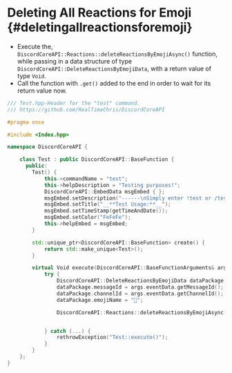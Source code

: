 Deleting All Reactions for Emoji {#deletingallreactionsforemoji}
============
- Execute the, `DiscordCoreAPI::Reactions::deleteReactionsByEmojiAsync()` function, while passing in a data structure of type `DiscordCoreAPI::DeleteReactionsByEmojiData`, with a return value of type `Void`.
- Call the function with `.get()` added to the end in order to wait for its return value now.

```cpp
/// Test.hpp-Header for the "test" command.
/// https://github.com/RealTimeChris/DiscordCoreAPI

#pragma once

#include <Index.hpp>

namespace DiscordCoreAPI {

	class Test : public DiscordCoreAPI::BaseFunction {
	  public:
		Test() {
			this->commandName = "test";
			this->helpDescription = "Testing purposes!";
			DiscordCoreAPI::EmbedData msgEmbed { };
			msgEmbed.setDescription("------\nSimply enter !test or /test!\n------");
			msgEmbed.setTitle("__**Test Usage:**__");
			msgEmbed.setTimeStamp(getTimeAndDate());
			msgEmbed.setColor("FeFeFe");
			this->helpEmbed = msgEmbed;
		}

		std::unique_ptr<DiscordCoreAPI::BaseFunction> create() {
			return std::make_unique<Test>();
		}

		virtual Void execute(DiscordCoreAPI::BaseFunctionArguments& args) {
			try {
				DiscordCoreAPI::DeleteReactionsByEmojiData dataPackage;
				dataPackage.messageId = args.eventData.getMessageId();
				dataPackage.channelId = args.eventData.getChannelId();
				dataPackage.emojiName = "💯";

				DiscordCoreAPI::Reactions::deleteReactionsByEmojiAsync(dataPackage).get();


			} catch (...) {
				rethrowException("Test::execute()");
			}
		}
	};
}
```
